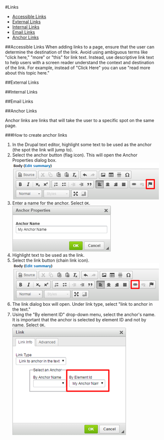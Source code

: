 #Links

* [Accessible Links](#accessible-links)
* [External Links](#external-links)
* [Internal Links](#internal-links)
* [Email Links](#email-links)
* [Anchor Links](#anchor-links)

##Accessible Links
When adding links to a page, ensure that the user can determine the destination of the link. Avoid using ambiguous terms like "click here," "more" or "this" for link text. Instead, use descriptive link text to help users with a screen reader understand the context and destination of the link. For example, instead of "Click Here" you can use "read more about this topic here."

##External Links

##Internal Links

##Email Links

##Anchor Links

Anchor links are links that will take the user to a specific spot on the same page. 

###How to create anchor links

1. In the Drupal text editor, highlight some text to be used as the anchor (the spot the link will jump to). 
2. Select the anchor button (flag icon). This will open the Anchor Properties dialog box. 
 ![Drupal text editor anchor button](/images/anchor-anchor-button.png)
2. Enter a name for the anchor. Select `OK`.
 ![Drupal text editor anchor dialog box](/images/anchor-dialog-box-1.png)
3. Highlight text to be used as the link. 
4. Select the link button (chain link icon). 
 ![Drupal text editor link button](/images/anchor-link-button.png)
5. The link dialog box will open. Under link type, select "link to anchor in the text."
6. Using the "By element ID" drop-down menu, select the anchor's name. It is important that the anchor is selected by element ID and not by name. Select `OK`.
 ![Drupal text editor link dialog box](/images/anchor-link-dialog.png)


